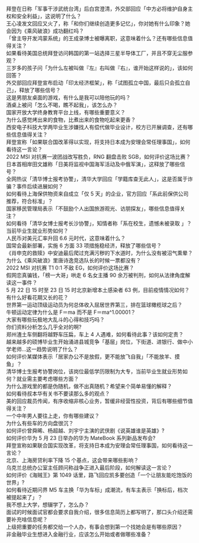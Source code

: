 拜登在日称「军事干涉武统台湾」后白宫澄清，外交部回应「中方必将维护自身主权和安全利益」，这说明了什么？  
王心凌发文回应又火了，称「和你们继续创造更多记忆」，你对她有什么印象？她会因为《乘风破浪》成功翻红吗？  
「曾主导开发鸿蒙系统」的王成录博士被曝离职，这意味着什么？还有哪些信息值得关注？  
如果看待美国总统拜登访问韩国的第一站选择三星半导体工厂，并且不穿无尘服参观？  
三岁多的孩子问「为什么左被叫做『左』右叫做『右』，谁开始这样说的」，该如何回答？  
外交部回应拜登宣布启动「印太经济框架」，称「试图孤立中国，最后只会孤立自己」，释放了哪些信号？  
这是男朋友桌面的游戏，有什么是我可以陪他玩的吗？  
酒桌上被问「怎么不喝，瞧不起我」，该怎么办？  
国家开放大学终身教育平台上线，有哪些重要意义？  
为什么感觉烤出来的食物，比煮出来的食物吃起来更香？  
西安电子科技大学两毕业生涉嫌找人有偿代做毕业设计，校方已开展调查，还有哪些信息值得关注？  
拜登宣称「如果联合国改革得以实现，将支持日本成为安理会常任理事国」，如何看待这一言论？  
2022 MSI 对抗赛一波团战改写胜负，RNG 翻盘击败 SGB，如何评价这场比赛？  
日本首相岸田文雄称「日美将监视中国海军活动及中俄军演」，这释放了哪些信号？  
全网热议「清华博士报考协警」，清华大学回应「学籍库查无此人」，这是否属于诈骗？事件后续进展如何？  
如何看待上海保供物资来自成立「仅 5 天」的企业，官方回应「系此前保供公司推荐，符合标准」？  
国家移民管理局表示「不鼓励个人出国旅游观光、访朋探友」，哪些信息值得关注？  
如何看待「清华女博士报考长沙协警」，知情者称「系在校生，遗憾未被录取 」？当前毕业生就业形势如何？  
人民币对美元汇率升回 6.6 元时代，这意味着什么？  
国常会最新部署，实施 6 方面 33 项措施稳经济，释放了哪些信号？  
《肖申克的救赎》中安迪最后爬过充满污秽的下水道时，为什么没有被沼气熏晕？  
为什么《乘风破浪》里唐诗逸竞选队长的时候一票都没有？  
2022 MSI 对抗赛 T1 0:1 不敌 EG，如何评价这场比赛？  
假网恋真骗钱，「榜一大哥」哄走 6 名女主播 90 余万被判刑，如何从法律角度解读这一事件？  
5 月 22 日 15 时至 23 日 15 时北京新增本土感染者 63 例，目前疫情情况如何？  
有什么好看花期又长的花？  
世界第一运动顶级运动员为何总体收入屈居世界第三，排在篮球橄榄球之后？  
牛顿运动定律为什么是 F＝ma 而不是 F＝ma^1.00001？  
大家有哪些玩极地大乱斗的心得和技巧吗？  
你们资料分析怎么几乎全对的啊?  
郑州渣土车侧翻将越野车压扁，车上 4 人遇难，如何看待此事？该如何定责？  
越来越多的硕博毕业生开始涌进县城竞争「基层」岗位，下街道、进银行、做中小学老师…这一趋势说明了什么？  
如何评价某媒体表示「居家办公不是放假，更不能放飞自我」「不能放羊、摸鱼」？  
清华博士生报考协警岗位，该岗位最低学历限制为大专，当前毕业生就业形势如何？就业需主要考虑哪些方面？  
为什么游戏里的都是伪随机，做不出真随机？希望来个简单易懂的解释？  
如何看待叔本华有关书不要读那么多的观点？  
美的回应裁员传闻，有序收缩非核心业务，暂缓非经营性投资，背后有哪些细节值得关注？  
一个中年男人要往上走，你有哪些建议？  
为什么有些车的方向盘很沉？  
如何评价曾舜晞、杨超越、刘宇宁主演的武侠剧《说英雄谁是英雄》?  
如何评价华为 5 月 23 日举办的华为 MateBook 系列新品发布会?  
拜登宣称如果联合国实现改革，将支持日本成为安理会常任理事国，如何看待这一言论？  
北京、上海房贷利率下降 15 个基点，这会带来哪些影响？  
乌克兰总统办公室主任顾问称战争正进入最后阶段，如何解读这一言论？  
如何评价《海贼王》第 1049 话里，路飞回应凯多要创造「一个让朋友能吃饱饭的世界」?  
如何看待近期问界 M5 车主换「华为车标」成潮流，有车主表示「换标后，档次被提起来了」？  
我不想上大学，想辍学了，怎么办？  
面试的时候面试官都会要求自我介绍，很多信息简历上都写明了，那口头介绍还需要补充啥信息呢？  
上级把重要的任务都交给一个人办，有事会想到第一个找她会是有哪些原因？  
非金融毕业生想进入金融行业，应该怎么开始或者做哪些准备？  
